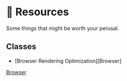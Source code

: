 # :orange_book: Resources

Some things that might be worth your perusal.

## Classes

- [Browser Rendering Optimization][Browser]

[Browser](https://www.udacity.com/course/browser-rendering-optimization--ud860)
